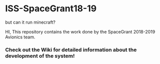 # ISS-SpaceGrant18-19
but can it run minecraft?


HI, This repository contains the work done by the SpaceGrant 2018-2019 Avionics team.

### Check out the Wiki for detailed information about the development of the system!
